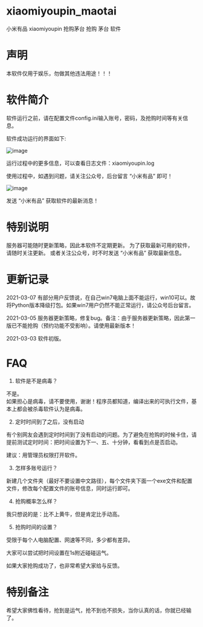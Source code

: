 # xiaomiyoupin_maotai

小米有品 xiaomiyoupin 抢购茅台 抢购 茅台 软件


# 声明
本软件仅用于娱乐，勿做其他违法用途！！！


# 软件简介
软件运行之前，请在配置文件config.ini输入账号，密码，及抢购时间等有关信息。

软件成功运行的界面如下:

![image](https://user-images.githubusercontent.com/40600240/109805327-45844b00-7c5e-11eb-8559-464c86c3fc83.png)

运行过程中的更多信息，可以查看日志文件：xiaomiyoupin.log

使用过程中，如遇到问题，请关注公众号，后台留言 “小米有品” 即可！

![image](https://user-images.githubusercontent.com/40600240/109807636-1e7b4880-7c61-11eb-8b21-fb772e55a1dc.png)

发送 “小米有品” 获取软件的最新消息！


# 特别说明
服务器可能随时更新策略，因此本软件不定期更新。
为了获取最新可用的软件，请随时关注更新。
或者关注公众号，时不时发送 “小米有品” 获取最新信息。


# 更新记录
2021-03-07  有部分用户反馈说，在自己win7电脑上面不能运行，win10可以。故将Python版本降级打包。如果win7用户仍然不能正常运行，请公众号后台留言。

2021-03-05  服务器更新策略，修复bug。备注：由于服务器更新策略，因此第一版已不能抢购（预约功能不受影响）。请使用最新版本！

2021-03-03  软件初版。


# FAQ
1. 软件是不是病毒？

  不是。  
  如果担心是病毒，请不要使用，谢谢！程序员都知道，编译出来的可执行文件，基本上都会被杀毒软件认为是病毒。

2. 定时时间到了之后，没有启动

  有个别网友会遇到定时时间到了没有启动的问题。为了避免在抢购的时候卡住，请提前测试定时时间：把时间设置为下一、五、十分钟，看看到点是否启动。
  
  建议：用管理员权限打开软件。

3. 怎样多账号运行？

  新建几个文件夹（最好不要设置中文路径），每个文件夹下面一个exe文件和配置文件，修改每个配置文件的账号信息，同时运行即可。

4. 抢购概率怎么样？

  我只想说的是：比不上黄牛，但是肯定比手动高。

5. 抢购时间的设置？

  受限于每个人电脑配置、网速等不同，多少都有差异。
  
  大家可以尝试把时间设置在1s附近碰碰运气。
  
  如果大家抢购成功了，也非常希望大家给与反馈。
  


# 特别备注
希望大家佛性看待，抢到是运气，抢不到也不损失，当你认真的话，你就已经输了。



